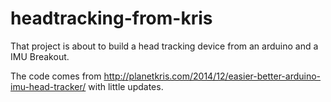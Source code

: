 # headtracking-from-kris

That project is about to build a head tracking device from an arduino and a IMU Breakout.

The code comes from http://planetkris.com/2014/12/easier-better-arduino-imu-head-tracker/ with little updates.
